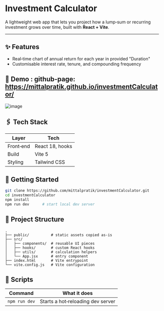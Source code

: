 # Investment Calculator

A lightweight web app that lets you project how a lump‑sum or recurring investment grows over time, built with **React + Vite**.

---

## ✨ Features

* Real‑time chart of annual return for each year in provided "Duration"
* Customisable interest rate, tenure, and compounding frequency

## 🚀 Demo : github-page: https://mittalpratik.github.io/investmentCalculator/

![image](https://github.com/user-attachments/assets/ba442b72-8450-411b-84df-b31ee2149e68)


## 🖇️ Tech Stack

| Layer     | Tech            |
| --------- | --------------- |
| Front‑end | React 18, hooks |
| Build     | Vite 5          |
| Styling   | Tailwind CSS    |

## 🏁 Getting Started

```bash
git clone https://github.com/mittalpratik/investmentCalculator.git
cd investmentCalculator
npm install
npm run dev      # start local dev server
```

## 📂 Project Structure

```
.
├── public/          # static assets copied as‑is
├── src/
│   ├── components/  # reusable UI pieces
│   ├── hooks/       # custom React hooks
│   ├── utils/       # calculation helpers
│   └── App.jsx      # entry component
├── index.html       # Vite entrypoint
└── vite.config.js   # Vite configuration
```

## 🔧 Scripts

| Command           | What it does                          |
| ----------------- | ------------------------------------- |
| `npm run dev`     | Starts a hot‑reloading dev server     |


